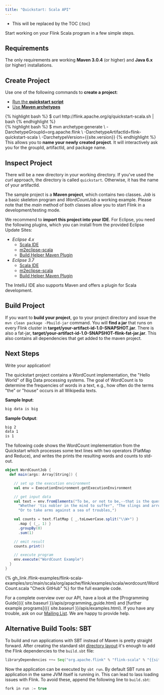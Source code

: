 ```yaml
---
title: "Quickstart: Scala API"
---
```

<!--
Licensed to the Apache Software Foundation (ASF) under one
or more contributor license agreements.  See the NOTICE file
distributed with this work for additional information
regarding copyright ownership.  The ASF licenses this file
to you under the Apache License, Version 2.0 (the
"License"); you may not use this file except in compliance
with the License.  You may obtain a copy of the License at

  http://www.apache.org/licenses/LICENSE-2.0

Unless required by applicable law or agreed to in writing,
software distributed under the License is distributed on an
"AS IS" BASIS, WITHOUT WARRANTIES OR CONDITIONS OF ANY
KIND, either express or implied.  See the License for the
specific language governing permissions and limitations
under the License.
-->

* This will be replaced by the TOC
{:toc}


Start working on your Flink Scala program in a few simple steps.

## Requirements

The only requirements are working __Maven 3.0.4__ (or higher) and __Java 6.x__ (or higher) installations.


## Create Project

Use one of the following commands to __create a project__:

<ul class="nav nav-tabs" style="border-bottom: none;">
    <li class="active"><a href="#quickstart-script" data-toggle="tab">Run the <strong>quickstart script</strong></a></li>
    <li><a href="#maven-archetype" data-toggle="tab">Use <strong>Maven archetypes</strong></a></li>
</ul>
<div class="tab-content">
    <div class="tab-pane active" id="quickstart-script">
{% highlight bash %}
$ curl http://flink.apache.org/q/quickstart-scala.sh | bash
{% endhighlight %}
    </div>
    <div class="tab-pane" id="maven-archetype">
{% highlight bash %}
$ mvn archetype:generate                             \
  -DarchetypeGroupId=org.apache.flink              \
  -DarchetypeArtifactId=flink-quickstart-scala           \
  -DarchetypeVersion={{site.version}}
{% endhighlight %}
    This allows you to <strong>name your newly created project</strong>. It will interactively ask you for the groupId, artifactId, and package name.
    </div>
</div>


## Inspect Project

There will be a new directory in your working directory. If you've used the _curl_ approach, the directory is called `quickstart`. Otherwise, it has the name of your artifactId.

The sample project is a __Maven project__, which contains two classes. _Job_ is a basic skeleton program and _WordCountJob_ a working example. Please note that the _main_ method of both classes allow you to start Flink in a development/testing mode.

We recommend to __import this project into your IDE__. For Eclipse, you need the following plugins, which you can install from the provided Eclipse Update Sites:

* _Eclipse 4.x_
  * [Scala IDE](http://download.scala-ide.org/sdk/e38/scala210/stable/site)
  * [m2eclipse-scala](http://alchim31.free.fr/m2e-scala/update-site)
  * [Build Helper Maven Plugin](https://repository.sonatype.org/content/repositories/forge-sites/m2e-extras/0.15.0/N/0.15.0.201206251206/)
* _Eclipse 3.7_
  * [Scala IDE](http://download.scala-ide.org/sdk/e37/scala210/stable/site)
  * [m2eclipse-scala](http://alchim31.free.fr/m2e-scala/update-site)
  * [Build Helper Maven Plugin](https://repository.sonatype.org/content/repositories/forge-sites/m2e-extras/0.14.0/N/0.14.0.201109282148/)

The IntelliJ IDE also supports Maven and offers a plugin for Scala development.


## Build Project

If you want to __build your project__, go to your project directory and issue the `mvn clean package -Pbuild-jar` command. You will __find a jar__ that runs on every Flink cluster in __target/your-artifact-id-1.0-SNAPSHOT.jar__. There is also a fat-jar,  __target/your-artifact-id-1.0-SNAPSHOT-flink-fat-jar.jar__. This
also contains all dependencies that get added to the maven project.

## Next Steps

Write your application!

The quickstart project contains a WordCount implementation, the "Hello World" of Big Data processing systems. The goal of WordCount is to determine the frequencies of words in a text, e.g., how often do the terms "the" or "house" occurs in all Wikipedia texts.

__Sample Input__:

~~~bash
big data is big
~~~

__Sample Output__:

~~~bash
big 2
data 1
is 1
~~~

The following code shows the WordCount implementation from the Quickstart which processes some text lines with two operators (FlatMap and Reduce), and writes the prints the resulting words and counts to std-out.

~~~scala
object WordCountJob {
  def main(args: Array[String]) {

    // set up the execution environment
    val env = ExecutionEnvironment.getExecutionEnvironment

    // get input data
    val text = env.fromElements("To be, or not to be,--that is the question:--",
      "Whether 'tis nobler in the mind to suffer", "The slings and arrows of outrageous fortune",
      "Or to take arms against a sea of troubles,")

    val counts = text.flatMap { _.toLowerCase.split("\\W+") }
      .map { (_, 1) }
      .groupBy(0)
      .sum(1)

    // emit result
    counts.print()

    // execute program
    env.execute("WordCount Example")
  }
}
~~~

{% gh_link /flink-examples/flink-scala-examples/src/main/scala/org/apache/flink/examples/scala/wordcount/WordCount.scala "Check GitHub" %} for the full example code.

For a complete overview over our API, have a look at the [Programming Guide]({{ site.baseurl }}/apis/programming_guide.html) and [further example programs]({{ site.baseurl }}/apis/examples.html). If you have any trouble, ask on our [Mailing List](http://mail-archives.apache.org/mod_mbox/flink-dev/). We are happy to provide help.



## Alternative Build Tools: SBT
 
To build and run applications with SBT instead of Maven is pretty straight forward. After creating the standard sbt [directory layout](http://www.scala-sbt.org/0.13/tutorial/Directories.html) it's enough to add the Flink dependencies to the `build.sbt` file:

~~~scala
libraryDependencies ++= Seq("org.apache.flink" % "flink-scala" % "{{site.version}}", "org.apache.flink" % "flink-clients" % "{{site.version}}") 
~~~

Now the application can be executed by `sbt run`. By default SBT runs an application in the same JVM itself is running in. This can lead to lass loading issues with Flink. To avoid these, append the following line to `build.sbt`:

~~~scala
fork in run := true 
~~~


